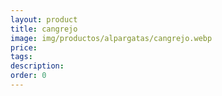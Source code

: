 ```yaml
---
layout: product
title: cangrejo
image: img/productos/alpargatas/cangrejo.webp
price: 
tags: 
description: 
order: 0
---
```

